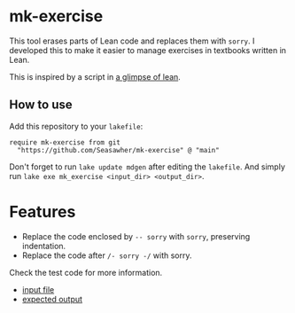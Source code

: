 # mk-exercise

This tool erases parts of Lean code and replaces them with `sorry`. I developed this to make it easier to manage exercises in textbooks written in Lean.

This is inspired by a script in [a glimpse of lean](https://github.com/PatrickMassot/GlimpseOfLean/tree/master).

## How to use

Add this repository to your `lakefile`:

```lean
require mk-exercise from git
  "https://github.com/Seasawher/mk-exercise" @ "main"
```

Don't forget to run `lake update mdgen` after editing the `lakefile`. And simply run `lake exe mk_exercise <input_dir> <output_dir>`.

# Features

* Replace the code enclosed by `-- sorry` with `sorry`, preserving indentation.
* Replace the code after `/- sorry -/` with sorry.

Check the test code for more information.

* [input file](./Test/Src/Solution.lean)
* [expected output](./Test/Exp/Solution.lean)
